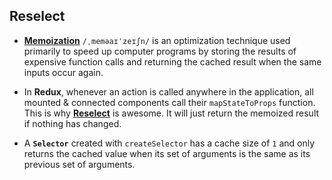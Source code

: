 ## Reselect

- [**Memoization**](https://en.wikipedia.org/wiki/Memoization) `/ˌmeməaɪˈzeɪʃn/` is an optimization technique used primarily to speed up computer programs by storing the results of expensive function calls and returning the cached result when the same inputs occur again.

- In **Redux**, whenever an action is called anywhere in the application, all mounted & connected components call their `mapStateToProps` function. This is why [**Reselect**](https://github.com/reduxjs/reselect) is awesome. It will just return the memoized result if nothing has changed.

- A **`Selector`** created with `createSelector` has a cache size of `1` and only returns the cached value when its set of arguments is the same as its previous set of arguments.

